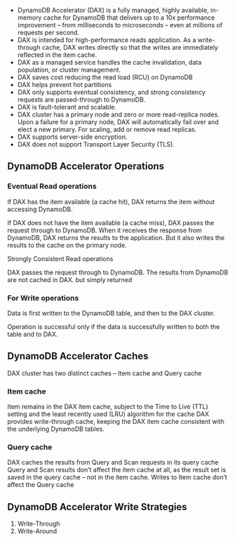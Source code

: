 - DynamoDB Accelerator (DAX) is a fully managed, highly available, in-memory cache for DynamoDB that delivers up to a 10x performance improvement – from milliseconds to microseconds – even at millions of requests per second.
- DAX is intended for high-performance reads application. As a write-through cache, DAX writes directly so that the writes are immediately reflected in the item cache.
- DAX as a managed service handles the cache invalidation, data population, or cluster management.
- DAX saves cost reducing the read load (RCU) on DynamoDB
- DAX helps prevent hot partitions
- DAX only supports eventual consistency, and strong consistency requests are passed-through to DynamoDB.
- DAX is fault-tolerant and scalable.
- DAX cluster has a primary node and zero or more read-replica nodes. Upon a failure for a primary node, DAX will automatically fail over and elect a new primary. For scaling, add or remove read replicas.
- DAX supports server-side encryption.
- DAX does not support Transport Layer Security (TLS).

## DynamoDB Accelerator Operations

### Eventual Read operations

If DAX has the item available (a cache hit), DAX returns the item without accessing DynamoDB.

If DAX does not have the item available (a cache miss), DAX passes the request through to DynamoDB. When it receives the response from DynamoDB, DAX returns the results to the application. But it also writes the results to the cache on the primary node.

Strongly Consistent Read operations

DAX passes the request through to DynamoDB. The results from DynamoDB are not cached in DAX. but simply returned

### For Write operations

Data is first written to the DynamoDB table, and then to the DAX cluster.

Operation is successful only if the data is successfully written to both the table and to DAX.

## DynamoDB Accelerator Caches

DAX cluster has two distinct caches – Item cache and Query cache

### Item cache
Item remains in the DAX item cache, subject to the Time to Live (TTL) setting and the least recently used (LRU) algorithm for the cache
DAX provides write-through cache, keeping the DAX item cache consistent with the underlying DynamoDB tables.

### Query cache
DAX caches the results from Query and Scan requests in its query cache
Query and Scan results don’t affect the item cache at all, as the result set is saved in the query cache – not in the item cache.
Writes to Item cache don’t affect the Query cache

## DynamoDB Accelerator Write Strategies

1. Write-Through
2. Write-Around


